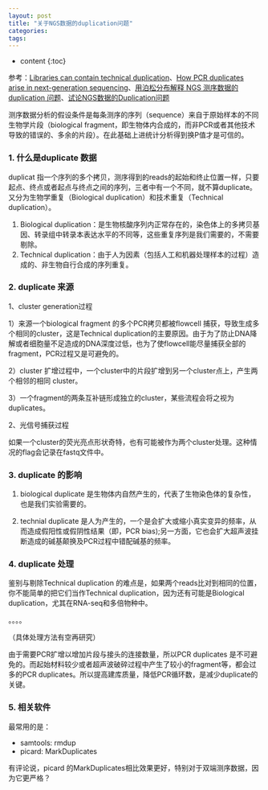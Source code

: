 ```yaml
---
layout: post
title: "关于NGS数据的duplication问题"
categories: 
tags:
---
```


* content
{:toc}


参考：[Libraries can contain technical duplication](https://sequencing.qcfail.com/articles/libraries-can-contain-technical-duplication/)、[How PCR duplicates arise in next-generation sequencing](http://www.cureffi.org/2012/12/11/how-pcr-duplicates-arise-in-next-generation-sequencing/)、[用泊松分布解释 NGS 测序数据的 duplication 问题](http://www.jianshu.com/p/1e6189f641db)、[试论NGS数据的Duplication问题](http://www.biotrainee.com/thread-1382-1-1.html)

测序数据分析的假设条件是每条测序的序列（sequence）来自于原始样本的不同生物学片段（biological fragment，即生物体内合成的，而非PCR或者其他技术导致的错误的、多余的片段）。在此基础上进统计分析得到换P值才是可信的。

### 1. 什么是duplicate 数据

duplicat 指一个序列的多个拷贝，测序得到的reads的起始和终止位置一样，只要起点、终点或者起点与终点之间的序列，三者中有一个不同，就不算duplicate。又分为生物学重复（Biological duplication）和技术重复（Technical duplication）。

1. Biological duplication：是生物核酸序列内正常存在的，染色体上的多拷贝基因、转录组中转录本表达水平的不同等，这些重复序列是我们需要的，不需要剔除。
2. Technical duplication：由于人为因素（包括人工和机器处理样本的过程）造成的、非生物自行合成的序列重复。

### 2. duplicate 来源

1、cluster generation过程

1）来源一个biological fragment 的多个PCR拷贝都被flowcell 捕获，导致生成多个相同的cluster，这是Technical duplication的主要原因。由于为了防止DNA降解或者细胞量不足造成的DNA深度过低，也为了使flowcell能尽量捕获全部的fragment，PCR过程又是可避免的。

2）cluster 扩增过程中，一个cluster中的片段扩增到另一个cluster点上，产生两个相邻的相同 cluster。

3）一个fragment的两条互补链形成独立的cluster，某些流程会将之视为duplicates。

2、光信号捕获过程

如果一个cluster的荧光亮点形状奇特，也有可能被作为两个cluster处理。这种情况的flag会记录在fastq文件中。

### 3. duplicate 的影响

1. biological duplicate 是生物体内自然产生的，代表了生物染色体的复杂性，也是我们实验需要的。

2. technial duplicate 是人为产生的，一个是会扩大或缩小真实变异的频率，从而造成假阳性或假阴性结果（即，PCR bias);另一方面，它也会扩大超声波挂断造成的碱基颠换及PCR过程中错配碱基的频率。

### 4. duplicate 处理

鉴别与剔除Technical duplication 的难点是，如果两个reads比对到相同的位置，你不能简单的把它们当作Technical duplication，因为还有可能是Biological duplication，尤其在RNA-seq和多倍物种中。

。。。。

（具体处理方法有空再研究）


由于需要PCR扩增以增加片段与接头的连接数量，所以PCR duplicates 是不可避免的。而起始材料较少或者超声波破碎过程中产生了较小的fragment等，都会过多的PCR duplicates。所以提高建库质量，降低PCR循环数，是减少duplicate的关键。


### 5. 相关软件

最常用的是：
- samtools: rmdup
- picard: MarkDuplicates

有评论说，picard 的MarkDuplicates相比效果更好，特别对于双端测序数据，因为它更严格？
